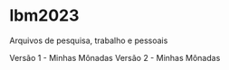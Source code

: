 # lbm2023
Arquivos de pesquisa, trabalho e pessoais

Versão 1 - Minhas Mônadas
Versão 2 - Minhas Mônadas
